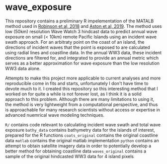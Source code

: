 # wave_exposure

This repository contains a preliminary R impelementation of the MATALB method used in [Robinson et al, 2018](https://doi.org/10.1007/s00338-018-01737-w) and [Aston et al, 2019](https://doi.org/10.1111/ecog.04097). The method uses low (50km) resolution Wave Watch 3 hindcast data to predict annual wave exposure on small (< 10km) remote Pacific Islands using an incident wave swath approach. For an arbitraty point on the coast of an island, the directions of incident waves that the point is exposed to are calculated using radial lines and coastline data. In the annual WW3 data, these incident directions are filtered for, and integrated to provide an annual metric which serves as a better approximation for wave exposure than the low resolution WW3 data alone.

Attempts to make this project more applicable to current analyses and more reproducible come in fits and starts, unfortunately I don't have time to devote much to it. I created this repository so this interesting method that I worked on for quite a while is not forever lost, as I think it is a solid approach to this problem. Although there are many limitations to using it, the method is very lightweight from a computational perspective, and thus is approachable for many research scientists without access or expertise in advanced nuemrical wave modeling techniques.

`R/` contains code relevant to calculating incident wave swath and total wave exposure
`bathy_data` contains bathymetry data for the islands of interest, prepared for the R functions
`coats_original` contains the original coastline data
`matlab` contains the original matlab implementation
`python` contains an attempt to obtain satellite imagery data in order to potentially develop a better method for obtaining coastline data
`waves_original` contains a sample of the original hindcasted WW3 data for 4 island pixels


